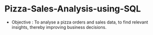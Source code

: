 # Pizza-Sales-Analysis-using-SQL

* Objective : To analyse a pizza orders and sales data, to find relevant insights, thereby improving business decisions.
